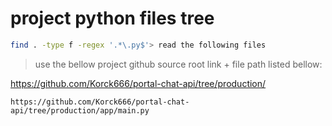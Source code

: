 # project python files tree

```bash
find . -type f -regex '.*\.py$'> read the following files
```

> use the bellow project github source root link + file path listed bellow:

<https://github.com/Korck666/portal-chat-api/tree/production/>

```text
https://github.com/Korck666/portal-chat-api/tree/production/app/main.py
```
